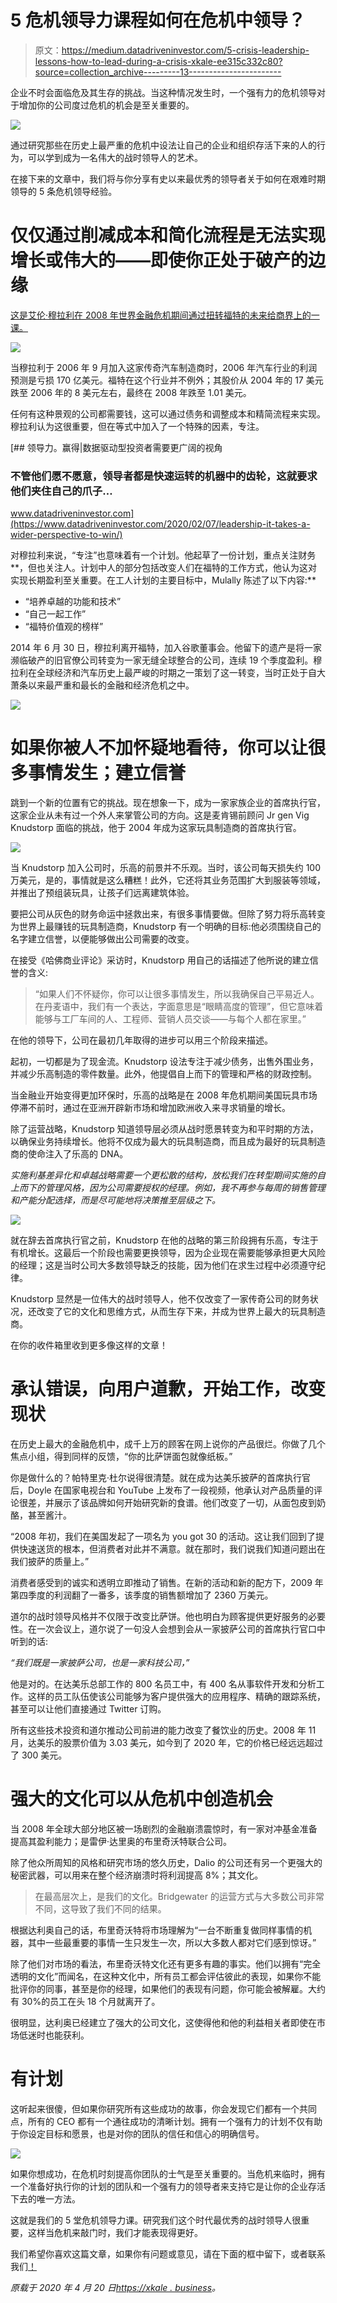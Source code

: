 # 5 危机领导力课程如何在危机中领导？

> 原文：<https://medium.datadriveninvestor.com/5-crisis-leadership-lessons-how-to-lead-during-a-crisis-xkale-ee315c332c80?source=collection_archive---------13----------------------->

企业不时会面临危及其生存的挑战。当这种情况发生时，一个强有力的危机领导对于增加你的公司度过危机的机会是至关重要的。

![](img/99d4f3b5878ad86c509209bf64a987b1.png)

通过研究那些在历史上最严重的危机中设法让自己的企业和组织存活下来的人的行为，可以学到成为一名伟大的战时领导人的艺术。

在接下来的文章中，我们将与你分享有史以来最优秀的领导者关于如何在艰难时期领导的 5 条危机领导经验。

# 仅仅通过削减成本和简化流程是无法实现增长或伟大的——即使你正处于破产的边缘

[这是艾伦·穆拉利在 2008 年世界金融危机期间通过扭转福特的未来给商界上的一课。](https://www.kornferry.com/insights/articles/alan-mulally-man-who-saved-ford)

![](img/a9650255d50c099c2053044f61afd5df.png)

当穆拉利于 2006 年 9 月加入这家传奇汽车制造商时，2006 年汽车行业的利润预测是亏损 170 亿美元。福特在这个行业并不例外；其股价从 2004 年的 17 美元跌至 2006 年的 8 美元左右，最终在 2008 年跌至 1.01 美元。

任何有这种景观的公司都需要钱，这可以通过债务和调整成本和精简流程来实现。穆拉利认为这很重要，但在等式中加入了一个特殊的因素，专注。

[](https://www.datadriveninvestor.com/2020/02/07/leadership-it-takes-a-wider-perspective-to-win/) [## 领导力。赢得|数据驱动型投资者需要更广阔的视角

### 不管他们愿不愿意，领导者都是快速运转的机器中的齿轮，这就要求他们夹住自己的爪子…

www.datadriveninvestor.com](https://www.datadriveninvestor.com/2020/02/07/leadership-it-takes-a-wider-perspective-to-win/) 

对穆拉利来说，“专注”也意味着有一个计划。他起草了一份计划，重点关注财务**，但也关注人。计划中人的部分包括改变人们在福特的工作方式，他认为这对实现长期盈利至关重要。在工人计划的主要目标中，Mulally 陈述了以下内容:**

*   “培养卓越的功能和技术”
*   “自己一起工作”
*   “福特价值观的榜样”

2014 年 6 月 30 日，穆拉利离开福特，加入谷歌董事会。他留下的遗产是将一家濒临破产的旧官僚公司转变为一家无缝全球整合的公司，连续 19 个季度盈利。穆拉利在全球经济和汽车历史上最严峻的时期之一策划了这一转变，当时正处于自大萧条以来最严重和最长的金融和经济危机之中。

![](img/e5ef640c1068682e8739f06ab7bea1d5.png)

# 如果你被人不加怀疑地看待，你可以让很多事情发生；建立信誉

跳到一个新的位置有它的挑战。现在想象一下，成为一家家族企业的首席执行官，这家企业从未有过一个外人来掌管公司的方向。这是麦肯锡前顾问 Jr gen Vig Knudstorp 面临的挑战，他于 2004 年成为这家玩具制造商的首席执行官。

![](img/39c327e3b0eea9eb8e08bfa52adcd66e.png)

当 Knudstorp 加入公司时，乐高的前景并不乐观。当时，该公司每天损失约 100 万美元，是的，事情就是这么糟糕！此外，它还将其业务范围扩大到服装等领域，并推出了预组装玩具，让孩子们远离建筑体验。

要把公司从灰色的财务命运中拯救出来，有很多事情要做。但除了努力将乐高转变为世界上最赚钱的玩具制造商，Knudstorp 有一个明确的目标:他必须围绕自己的名字建立信誉，以便能够做出公司需要的改变。

在接受《哈佛商业评论》采访时，Knudstorp 用自己的话描述了他所说的建立信誉的含义:

> “如果人们不怀疑你，你可以让很多事情发生，所以我确保自己平易近人。在丹麦语中，我们有一个表达，字面意思是“眼睛高度的管理”，但它意味着能够与工厂车间的人、工程师、营销人员交谈——与每个人都在家里。”

在他的领导下，公司在最初几年取得的进步可以用三个阶段来描述。

起初，一切都是为了现金流。Knudstorp 设法专注于减少债务，出售外围业务，并减少乐高制造的零件数量。此外，他提倡自上而下的管理和严格的财政控制。

当金融业开始变得更加环保时，乐高的战略是在 2008 年危机期间美国玩具市场停滞不前时，通过在亚洲开辟新市场和增加欧洲收入来寻求销量的增长。

除了运营战略，Knudstorp 知道领导层必须从战时愿景转变为和平时期的方法，以确保业务持续增长。他将不仅成为最大的玩具制造商，而且成为最好的玩具制造商的使命注入了乐高的 DNA。

*实施利基差异化和卓越战略需要一个更松散的结构，放松我们在转型期间实施的自上而下的管理风格，因为公司需要授权的经理。例如，我不再参与每周的销售管理和产能分配选择，而是尽可能地将决策推至层级之下。*

![](img/db85afee820d4a139e2a36f7c25f6457.png)

就在辞去首席执行官之前，Knudstorp 在他的战略的第三阶段拥有乐高，专注于有机增长。这最后一个阶段也需要更换领导，因为企业现在需要能够承担更大风险的经理；这是当时公司大多数领导缺乏的技能，因为他们在求生过程中必须遵守纪律。

Knudstorp 显然是一位伟大的战时领导人，他不仅改变了一家传奇公司的财务状况，还改变了它的文化和思维方式，从而生存下来，并成为世界上最大的玩具制造商。

在你的收件箱里收到更多像这样的文章！

# 承认错误，向用户道歉，开始工作，改变现状

在历史上最大的金融危机中，成千上万的顾客在网上说你的产品很烂。你做了几个焦点小组，得到同样的反馈，“你的比萨饼面包就像纸板。”

你是做什么的？帕特里克·杜尔说得很清楚。就在成为达美乐披萨的首席执行官后，Doyle 在国家电视台和 YouTube 上发布了一段视频，他承认对产品质量的评论很差，并展示了该品牌如何开始研究新的食谱。他们改变了一切，从面包皮到奶酪，甚至酱汁。

“2008 年初，我们在美国发起了一项名为 you got 30 的活动。这让我们回到了提供快速送货的根本，但消费者对此并不满意。就在那时，我们说我们知道问题出在我们披萨的质量上。”

消费者感受到的诚实和透明立即推动了销售。在新的活动和新的配方下，2009 年第四季度的利润翻了一番多，该季度的销售额增加了 2360 万美元。

道尔的战时领导风格并不仅限于改变比萨饼。他也明白为顾客提供更好服务的必要性。在一次会议上，道尔说了一句没人会想到会从一家披萨公司的首席执行官口中听到的话:

*“我们既是一家披萨公司，也是一家科技公司，”*

他是对的。在达美乐总部工作的 800 名员工中，有 400 名从事软件开发和分析工作。这样的员工队伍使该公司能够为客户提供强大的应用程序、精确的跟踪系统，甚至可以让他们直接通过 Twitter 订购。

所有这些技术投资和道尔推动公司前进的能力改变了餐饮业的历史。2008 年 11 月，达美乐的股票价值为 3.03 美元，如今到了 2020 年，它的价格已经远远超过了 300 美元。

# 强大的文化可以从危机中创造机会

当 2008 年全球大部分地区被一场剧烈的金融崩溃震惊时，有一家对冲基金准备提高其盈利能力；是雷伊·达里奥的布里奇沃特联合公司。

除了他众所周知的风格和研究市场的悠久历史，Dalio 的公司还有另一个更强大的秘密武器，可以用来在整个经济崩溃时将利润提高 8%；其文化。

> 在最高层次上，是我们的文化。Bridgewater 的运营方式与大多数公司非常不同，这导致了我们不同的结果。

根据达利奥自己的话，布里奇沃特将市场理解为“一台不断重复做同样事情的机器，其中一些最重要的事情一生只发生一次，所以大多数人都对它们感到惊讶。”

除了他们对市场的看法，布里奇沃特文化还有更多有趣的事实。他们以拥有“完全透明的文化”而闻名，在这种文化中，所有员工都会评估彼此的表现，如果你不能批评你的同事，甚至是你的经理，如果他们的表现有问题，你可能会被解雇。大约有 30%的员工在头 18 个月就离开了。

很明显，达利奥已经建立了强大的公司文化，这使得他和他的利益相关者即使在市场低迷时也能获利。

# 有计划

这听起来很傻，但如果你研究所有这些成功的故事，你会发现它们都有一个共同点，所有的 CEO 都有一个通往成功的清晰计划。拥有一个强有力的计划不仅有助于你设定目标和愿景，也是对你的团队的信任和信心的明确信号。

![](img/b64347793b74c6fe3f17d881ab9efa41.png)

如果你想成功，在危机时刻提高你团队的士气是至关重要的。当危机来临时，拥有一个准备好执行你的计划的团队和一个强有力的领导者来支持它是让你的企业存活下去的唯一方法。

这就是我们的 5 堂危机领导力课。研究我们这个时代最优秀的战时领导人很重要，这样当危机来敲门时，我们才能表现得更好。

我们希望你喜欢这篇文章，如果你有问题或意见，请在下面的框中留下，或者联系我们[！](https://xkale.business/)

*原载于 2020 年 4 月 20 日*[*https://xkale . business*](https://xkale.business/index.php/crisis-leadership-lessons/)*。*